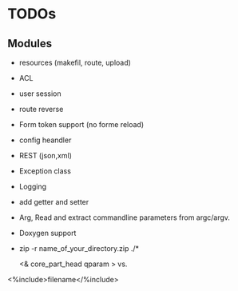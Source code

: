 # TODOs

## Modules

* resources (makefil, route, upload)
* ACL
* user session
* route reverse
* Form token support (no forme reload)
* config heandler
* REST (json,xml)
* Exception class
* Logging
* add getter and setter
* Arg, Read and extract commandline parameters from argc/argv.
* Doxygen support

* zip -r name_of_your_directory.zip ./*

    <& core_part_head qparam >
vs.

<%include>filename</%include>
